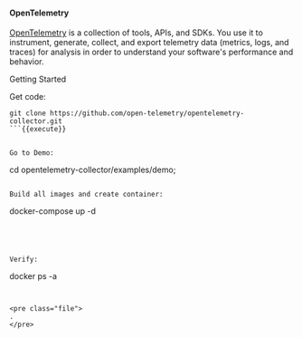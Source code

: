 #### OpenTelemetry



[OpenTelemetry](https://opentelemetry.io/) is a collection of tools, APIs, and SDKs. You use it to instrument, generate, collect, and export telemetry data (metrics, logs, and traces) for analysis in order to understand your software's performance and behavior.


Getting Started

Get code:


```
git clone https://github.com/open-telemetry/opentelemetry-collector.git
```{{execute}}


Go to Demo:
```
cd opentelemetry-collector/examples/demo;
```{{execute}}

Build all images and create container:
```
docker-compose up -d
```{{execute}}




Verify:
```
docker ps -a
```{{execute}}


<pre class="file">
.
</pre>